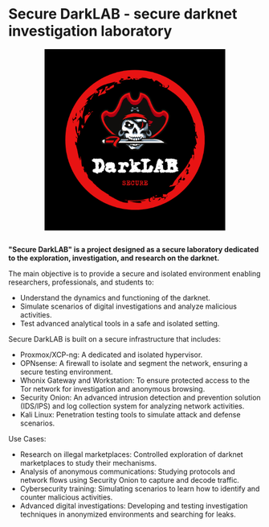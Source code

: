 # Secure DarkLAB - secure darknet investigation laboratory
<img src="./Img/DarkLAB.png" alt="drawing" width="360" style="display: block;margin-left: auto;margin-right: auto;"/>

##
**"Secure DarkLAB" is a project designed as a secure laboratory dedicated to the exploration, investigation, and research on the darknet.**

The main objective is to provide a secure and isolated environment enabling researchers, professionals, and students to:

  - Understand the dynamics and functioning of the darknet.
  - Simulate scenarios of digital investigations and analyze malicious activities.
  - Test advanced analytical tools in a safe and isolated setting.

Secure DarkLAB is built on a secure infrastructure that includes:

  - Proxmox/XCP-ng: A dedicated and isolated hypervisor.
  - OPNsense: A firewall to isolate and segment the network, ensuring a secure testing environment.
  - Whonix Gateway and Workstation: To ensure protected access to the Tor network for investigation and anonymous browsing.
  - Security Onion: An advanced intrusion detection and prevention solution (IDS/IPS) and log collection system for analyzing network activities.
  - Kali Linux: Penetration testing tools to simulate attack and defense scenarios.

Use Cases:

  - Research on illegal marketplaces: Controlled exploration of darknet marketplaces to study their mechanisms.
  - Analysis of anonymous communications: Studying protocols and network flows using Security Onion to capture and decode traffic.
  - Cybersecurity training: Simulating scenarios to learn how to identify and counter malicious activities.
  - Advanced digital investigations: Developing and testing investigation techniques in anonymized environments and searching for leaks.
